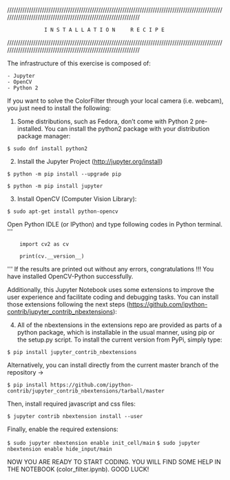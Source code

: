 
////////////////////////////////////////////////////////////////////////////////////////////////////////////////////////////////////////////////////////////////

                I N S T A L L A T I O N     R E C I P E
                
////////////////////////////////////////////////////////////////////////////////////////////////////////////////////////////////////////////////////////////////

The infrastructure of this exercise is composed of:

    - Jupyter
    - OpenCV
    - Python 2

If you want to solve the ColorFilter through your local camera (i.e. webcam),
you just need to install the following:

1. Some distributions, such as Fedora, don’t come with Python 2 pre-installed. 
You can install the python2 package with your distribution package manager:

`$ sudo dnf install python2`

2. Install the Jupyter Project (http://jupyter.org/install)

`$ python -m pip install --upgrade pip`

`$ python -m pip install jupyter`

3. Install OpenCV (Computer Vision Library):

`$ sudo apt-get install python-opencv`

Open Python IDLE (or IPython) and type following codes in Python terminal.
'''

        import cv2 as cv
        
        print(cv.__version__)
        
'''
If the results are printed out without any errors, congratulations !!! 
You have installed OpenCV-Python successfully.

Additionally, this Jupyter Notebook uses some extensions to improve the user 
experience and facilitate coding and debugging tasks. You can install those extensions
following the next steps (https://github.com/ipython-contrib/jupyter_contrib_nbextensions):

4. All of the nbextensions in the extensions repo are provided as parts of a python package, 
which is installable in the usual manner, using pip or the setup.py script. 
To install the current version from PyPi, simply type:

`$ pip install jupyter_contrib_nbextensions`

Alternatively, you can install directly from the current master branch of the repository ->

`$ pip install https://github.com/ipython-contrib/jupyter_contrib_nbextensions/tarball/master`

Then, install required javascript and css files:

`$ jupyter contrib nbextension install --user`

Finally, enable the required extensions:

`$ sudo jupyter nbextension enable init_cell/main`
`$ sudo jupyter nbextension enable hide_input/main`

NOW YOU ARE READY TO START CODING. YOU WILL FIND SOME HELP IN THE NOTEBOOK
(color_filter.ipynb). GOOD LUCK!




